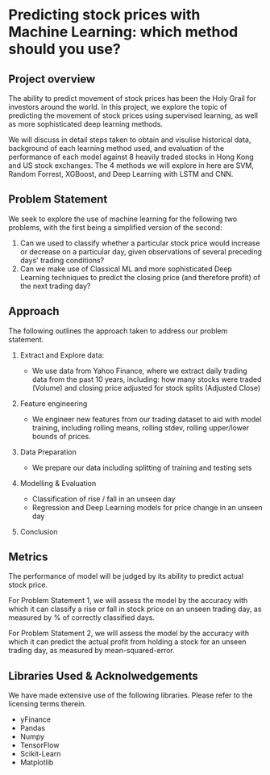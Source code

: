 # Predicting stock prices with Machine Learning: which method should you use?

## Project overview
The ability to predict movement of stock prices has been the Holy Grail for investors around the world.  In this project, we explore the topic of predicting the movement of stock prices using supervised learning, as well as more sophisticated deep learning methods.

We will discuss in detail steps taken to obtain and visulise historical data, background of each learning method used, and evaluation of the performance of each model against 8 heavily traded stocks in Hong Kong and US stock exchanges.  The 4 methods we will explore in here are SVM, Random Forrest, XGBoost, and Deep Learning with LSTM and CNN.


## Problem Statement
We seek to explore the use of machine learning for the following two problems, with the first being a simplified version of the second:
1. Can we used to classify whether a particular stock price would increase or decrease on a particular day, given observations of several preceding days' trading conditions?
2. Can we make use of Classical ML and more sophisticated Deep Learning techniques to predict the closing price (and therefore profit) of the next trading day?


## Approach

The following outlines the approach taken to address our problem statement.

1. Extract and Explore data:
    - We use data from Yahoo Finance, where we extract daily trading data from the past 10 years, including: how many stocks were traded (Volume) and closing price adjusted for stock splits (Adjusted Close)
    
    
2. Feature engineering
    - We engineer new features from our trading dataset to aid with model training, including rolling means, rolling stdev, rolling upper/lower bounds of prices.


3. Data Preparation
    - We prepare our data including splitting of training and testing sets


4. Modelling & Evaluation
    - Classification of rise / fall in an unseen day
    - Regression and Deep Learning models for price change in an unseen day
    
    
5. Conclusion


    
## Metrics

The performance of model will be judged by its ability to predict actual stock price.

For Problem Statement 1, we will assess the model by the accuracy with which it can classify a rise or fall in stock price on an unseen trading day, as measured by % of correctly classified days.

For Problem Statement 2, we will assess the model by the accuracy with which it can predict the actual profit from holding a stock for an unseen trading day, as measured by mean-squared-error.

## Libraries Used & Acknolwedgements

We have made extensive use of the following libraries.  Please refer to the licensing terms therein.
- yFinance
- Pandas
- Numpy
- TensorFlow
- Scikit-Learn
- Matplotlib
